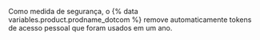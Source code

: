 Como medida de segurança, o {% data variables.product.prodname_dotcom %}  remove automaticamente tokens de acesso pessoal que foram usados em um ano.
